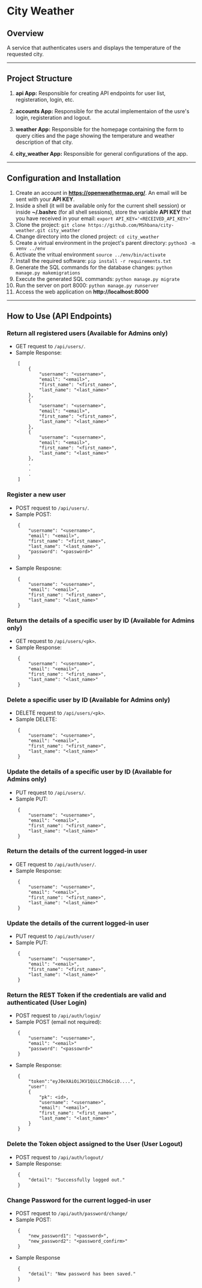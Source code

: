 # City Weather

## Overview

A service that authenticates users and displays the temperature of the requested city.

---

## Project Structure

1. **api App:** Responsible for creating API endpoints for user list, registeration, login, etc.

2. **accounts App:** Responsible for the acutal implementaion of the usre's login, registeration and logout.

3. **weather App:** Responsible for the homepage containing the form to query cities and the page showing the temperature and weather description of that city.

4. **city_weather App:** Responsible for general configurations of the app.

---

## Configuration and Installation

1. Create an account in **https://openweathermap.org/**. An email will be sent with your **API KEY**.
2. Inside a shell (it will be available only for the current shell session) or inside **~/.bashrc** (for all shell sessions), store the variable **API KEY** that you have received in your email: `export API_KEY='<RECEIVED_API_KEY>'`
3. Clone the project: `git clone https://github.com/MShbana/city-weather.git city_weather`
4. Change directory into the cloned project: `cd city_weather`
5. Create a virtual environment in the project's parent directory: `python3 -m venv ../env`
6. Activate the vritual environment `source ../env/bin/activate`
7. Install the required software: `pip install -r requirements.txt`
8. Generate the SQL commands for the database changes: `python manage.py makemigrations`
9. Execute the generated SQL commands: `python manage.py migrate`
10. Run the server on port 8000: `python manage.py runserver`
11. Access the web application on **http://localhost:8000**

---

## How to Use (API Endpoints)

### Return all registered users (Available for Admins only)

- GET request to `/api/users/`.
- Sample Response:

``` 
    [
        {
            "username": "<username>",
            "email": "<email>",
            "first_name": "<first_name>",
            "last_name": "<last_name>"
        },
        {
            "username": "<username>",
            "email": "<email>",
            "first_name": "<first_name>",
            "last_name": "<last_name>"
        },
        {
            "username": "<username>",
            "email": "<email>",
            "first_name": "<first_name>",
            "last_name": "<last_name>"
        },
        .
        .
        .
    ]
```

### Register a new user

- POST request to `/api/users/`.
- Sample POST:

``` 
    {
        "username": "<username>",
        "email": "<email>",
        "first_name": "<first_name>",
        "last_name": "<last_name>",
        "password": "<password>"
    }
```

- Sample Resposne:

``` 
    {
        "username": "<username>",
        "email": "<email>",
        "first_name": "<first_name>",
        "last_name": "<last_name>"
    }
```

### Return the details of a specific user by ID (Available for Admins only)

- GET request to `/api/users/<pk>`.
- Sample Response:

``` 
    {
        "username": "<username>",
        "email": "<email>",
        "first_name": "<first_name>",
        "last_name": "<last_name>"
    }
```

### Delete a specific user by ID (Available for Admins only)

- DELETE request to `/api/users/<pk>`.
- Sample DELETE:

``` 
    {
        "username": "<username>",
        "email": "<email>",
        "first_name": "<first_name>",
        "last_name": "<last_name>"
    }
```

### Update the details of a specific user by ID (Available for Admins only)

- PUT request to `/api/users/`.
- Sample PUT:

``` 
    {
        "username": "<username>",
        "email": "<email>",
        "first_name": "<first_name>",
        "last_name": "<last_name>"
    }
```

### Return the details of the current logged-in user

- GET request to `/api/auth/user/`.
- Sample Response:

``` 
    {
        "username": "<username>",
        "email": "<email>",
        "first_name": "<first_name>",
        "last_name": "<last_name>"
    }
```

### Update the details of the current logged-in user

- PUT request to `/api/auth/user/`
- Sample PUT:

``` 
    {
        "username": "<username>",
        "email": "<email>",
        "first_name": "<first_name>",
        "last_name": "<last_name>"
    }
```

### Return the REST Token if the credentials are valid and authenticated (User Login)

- POST request to `/api/auth/login/`
- Sample POST (email not required):

``` 
    {
        "username": "<username>",
        "email": "<email>"
        "password": "<passowrd>"
    }
```

- Sample Response:

``` 
    {
        "token":"eyJ0eXAiOiJKV1QiLCJhbGciO....",
        "user":
        {
            "pk": <id>,
            "username": "<username>",
            "email": "<email>",
            "first_name": "<first_name>",
            "last_name": "<last_name>"
        }
    }
```

### Delete the Token object assigned to the User (User Logout)

- POST request to `/api/auth/logout/`
- Sample Response:

``` 
    {
        "detail": "Successfully logged out."
    }
```

### Change Password for the current logged-in user

- POST request to `/api/auth/password/change/`
- Sample POST:

``` 
    {
        "new_password1": "<password>",
        "new_password2": "<password_confirm>"
    }
```

- Sample Response

``` 
    {
        "detail": "New password has been saved."
    }
```
